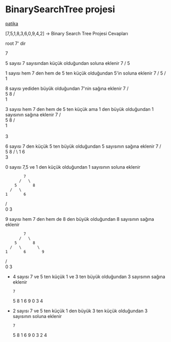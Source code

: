 # BinarySearchTree projesi
[patika](https://app.patika.dev/lousypickpocketraum)

[7,5,1,8,3,6,0,9,4,2] -> Binary Search Tree Projesi Cevapları

root 7' dir

7

5 sayısı 7 sayısından küçük olduğundan soluna eklenir
    7
  /
5

1 sayısı hem 7 den hem de 5 ten küçük olduğundan 5'in soluna eklenir
        7
      /
    5
  /
1

8 sayısı yediden büyük olduğundan 7'nin sağına eklenir
        7
      /   \
    5       8
  /   
1      

3 sayısı hem 7 den hem de 5 ten küçük ama 1 den büyük olduğundan 1 sayısının sağına eklenir
        7
      /   \
    5       8
  /   
1  
  \
    3
  
6 sayısı 7 den küçük 5 ten büyük olduğundan 5 sayısının sağına eklenir
        7
      /   \
    5       8
  /   \ 
1       6
  \
    3

0 sayısı 7,5 ve 1 den küçük olduğundan 1 sayısının soluna eklenir

            7
          /   \
        5       8
      /   \ 
    1       6
  /   \
0       3

9 sayısı hem 7 den hem de 8 den büyük olduğundan 8 sayısının sağına eklenir

            7
          /   \
        5       8
      /   \       \
    1       6       9
  /   \
0       3

- 4 sayısı 7 ve 5 ten küçük 1 ve 3 ten büyük olduğundan 3 sayısının sağına eklenir

      7
    5   8
  1   6   9
0   3
      4
      
- 2 sayısı 7 ve 5 ten küçük 1 den büyük 3 ten küçük olduğundan 3 sayısının soluna eklenir

      7
    5   8
  1   6   9
0   3
  2   4
  
  
  
  
